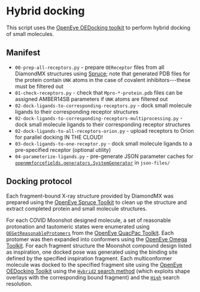 # Hybrid docking

This script uses the [OpenEye OEDocking toolkit](https://docs.eyesopen.com/toolkits/python/dockingtk/index.html) to perform hybrid docking of small molecules.

## Manifest
* `00-prep-all-receptors.py` - prepare `OEReceptor` files from all DiamondMX structures using [Spruce](https://docs.eyesopen.com/toolkits/python/sprucetk/index.html); note that generated PDB files for the protein contain `UNK` atoms in the case of covalent inhibitors---these must be filtered out
* `01-check-receptors.py` - check that `Mpro-*-protein.pdb` files can be assigned AMBER14SB parameters if `UNK` atoms are filtered out
* `02-dock-ligands-to-corresponding-receptors.py` - dock small molecule ligands to their corresponding receptor structures
* `02-dock-ligands-to-corresponding-receptors-multiprocessing.py` - dock small molecule ligands to their corresponding receptor structures
* `02-dock-ligands-to-all-receptors-orion.py` - upload receptors to Orion for parallel docking IN THE CLOUD!
* `03-dock-ligands-to-one-receptor.py` - dock small molecule ligands to a pre-specified receptor (optional utility)
* `04-parameterize-ligands.py` - pre-generate JSON parameter caches for [`openmmforcefields.generators.SystemGenerator`](https://github.com/openmm/openmmforcefields#automating-force-field-management-with-systemgenerator) in `json-files/`

## Docking protocol

Each fragment-bound X-ray structure provided by DiamondMX was prepared using the [OpenEye Spruce Toolkit](https://docs.eyesopen.com/toolkits/python/sprucetk/index.html) to clean up the structure and extract completed protein and small molecule structures.

For each COVID Moonshot designed molecule, a set of reasonable protonation and tautomeric states were enumerated using [`OEGetReasonableProtomers`](https://docs.eyesopen.com/toolkits/python/quacpactk/OEProtonFunctions/OEGetReasonableProtomers.html#OEProton::OEGetReasonableProtomers) from the [OpenEye QuacPac Toolkit](https://docs.eyesopen.com/toolkits/python/quacpactk/index.html).
Each protomer was then expanded into conformers using the [OpenEye Omega Toolkit](https://docs.eyesopen.com/toolkits/python/omegatk/index.html).
For each fragment structure the Moonshot compound design listed as inspiration, one docked pose was generated using the binding site defined by the specified inspiration fragment.
Each multiconformer molecule was docked to the specified fragment site using the [OpenEye OEDocking Toolkit](https://docs.eyesopen.com/toolkits/python/dockingtk/index.html) using the [`Hybrid2` search method](https://docs.eyesopen.com/toolkits/python/dockingtk/docking.html#hybrid-method) (which exploits shape overlays with the corresponding bound fragment) and the [`High`](https://docs.eyesopen.com/toolkits/python/dockingtk/OEDockingConstants/OESearchResolution.html#OEDocking::OESearchResolution::High) search resolution.
